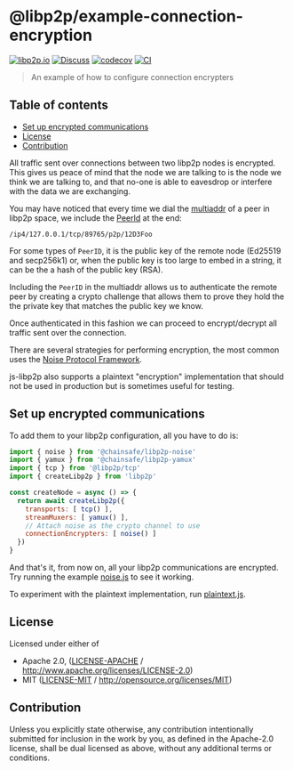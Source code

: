 # @libp2p/example-connection-encryption <!-- omit in toc -->

[![libp2p.io](https://img.shields.io/badge/project-libp2p-yellow.svg?style=flat-square)](http://libp2p.io/)
[![Discuss](https://img.shields.io/discourse/https/discuss.libp2p.io/posts.svg?style=flat-square)](https://discuss.libp2p.io)
[![codecov](https://img.shields.io/codecov/c/github/libp2p/js-libp2p-examples.svg?style=flat-square)](https://codecov.io/gh/libp2p/js-libp2p-examples)
[![CI](https://img.shields.io/github/actions/workflow/status/libp2p/js-libp2p-examples/ci.yml?branch=main\&style=flat-square)](https://github.com/libp2p/js-libp2p-examples/actions/workflows/ci.yml?query=branch%3Amain)

> An example of how to configure connection encrypters

## Table of contents <!-- omit in toc -->

- [Set up encrypted communications](#set-up-encrypted-communications)
- [License](#license)
- [Contribution](#contribution)

All traffic sent over connections between two libp2p nodes is encrypted. This gives us peace of mind that the node we are talking to is the node we think we are talking to, and that no-one is able to eavesdrop or interfere with the data we are exchanging.

You may have noticed that every time we dial the [multiaddr](https://multiformats.io/multiaddr) of a peer in libp2p space, we include the [PeerId](https://docs.libp2p.io/concepts/fundamentals/peers/#peer-id) at the end:

```
/ip4/127.0.0.1/tcp/89765/p2p/12D3Foo
```

For some types of `PeerID`, it is the public key of the remote node (Ed25519 and secp256k1) or, when the public key is too large to embed in a string, it can be the a hash of the public key (RSA).

Including the `PeerID` in the multiaddr allows us to authenticate the remote peer by creating a crypto challenge that allows them to prove they hold the the private key that matches the public key we know.

Once authenticated in this fashion we can proceed to encrypt/decrypt all traffic sent over the connection.

There are several strategies for performing encryption, the most common uses the [Noise Protocol Framework](http://www.noiseprotocol.org/).

js-libp2p also supports a plaintext "encryption" implementation that should not be used in production but is sometimes useful for testing.

## Set up encrypted communications

To add them to your libp2p configuration, all you have to do is:

```JavaScript
import { noise } from '@chainsafe/libp2p-noise'
import { yamux } from '@chainsafe/libp2p-yamux'
import { tcp } from '@libp2p/tcp'
import { createLibp2p } from 'libp2p'

const createNode = async () => {
  return await createLibp2p({
    transports: [ tcp() ],
    streamMuxers: [ yamux() ],
    // Attach noise as the crypto channel to use
    connectionEncrypters: [ noise() ]
  })
}
```

And that's it, from now on, all your libp2p communications are encrypted. Try running the example [noise.js](./noise.js) to see it working.

To experiment with the plaintext implementation, run [plaintext.js](./plaintext.js).

## License

Licensed under either of

- Apache 2.0, ([LICENSE-APACHE](LICENSE-APACHE) / <http://www.apache.org/licenses/LICENSE-2.0>)
- MIT ([LICENSE-MIT](LICENSE-MIT) / <http://opensource.org/licenses/MIT>)

## Contribution

Unless you explicitly state otherwise, any contribution intentionally submitted for inclusion in the work by you, as defined in the Apache-2.0 license, shall be dual licensed as above, without any additional terms or conditions.
